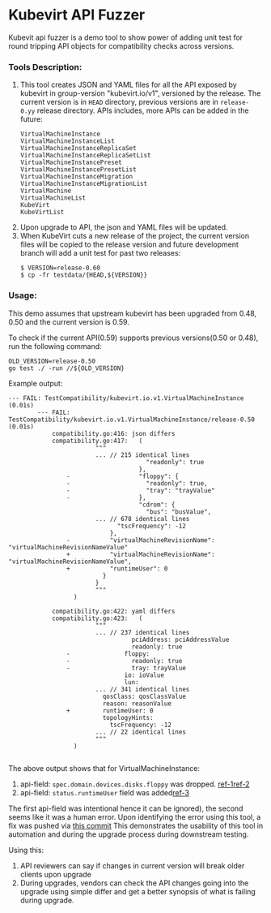 # Kubevirt API Fuzzer

Kubevit api fuzzer is a demo tool to show power of adding unit test for round tripping API objects for compatibility checks
across versions.

### Tools Description:

1. This tool creates JSON and YAML files for all the API exposed by kubevirt in group-version "kubevirt.io/v1", 
   versioned by the release. The current version is in `HEAD` directory, previous versions are in `release-0.yy` release
   directory. APIs includes, more APIs can be added in the future:
    ```
    VirtualMachineInstance
    VirtualMachineInstanceList
    VirtualMachineInstanceReplicaSet
    VirtualMachineInstanceReplicaSetList
    VirtualMachineInstancePreset
    VirtualMachineInstancePresetList
    VirtualMachineInstanceMigration
    VirtualMachineInstanceMigrationList
    VirtualMachine
    VirtualMachineList
    KubeVirt
    KubeVirtList
    ```
2. Upon upgrade to API, the json and YAML files will be updated.
3. When KubeVirt cuts a new release of the project, the current version files will be copied to the release version and
   future development branch will add a unit test for past two releases:
    ```
    $ VERSION=release-0.60
    $ cp -fr testdata/{HEAD,${VERSION}} 
    ```

### Usage:
This demo assumes that upstream kubevirt has been upgraded from 0.48, 0.50 and the current version is 0.59.

To check if the current API(0.59) supports previous versions(0.50 or 0.48), run the following command:
```
OLD_VERSION=release-0.50
go test ./ -run //${OLD_VERSION}
```

Example output:

```    
--- FAIL: TestCompatibility/kubevirt.io.v1.VirtualMachineInstance (0.01s)
        --- FAIL: TestCompatibility/kubevirt.io.v1.VirtualMachineInstance/release-0.50 (0.01s)
            compatibility.go:416: json differs
            compatibility.go:417:   (
                        """
                        ... // 215 identical lines
                                      "readonly": true
                                    },
                -                   "floppy": {
                -                     "readonly": true,
                -                     "tray": "trayValue"
                -                   },
                                    "cdrom": {
                                      "bus": "busValue",
                        ... // 678 identical lines
                              "tscFrequency": -12
                            },
                -           "virtualMachineRevisionName": "virtualMachineRevisionNameValue"
                +           "virtualMachineRevisionName": "virtualMachineRevisionNameValue",
                +           "runtimeUser": 0
                          }
                        }
                        """
                  )
                
            compatibility.go:422: yaml differs
            compatibility.go:423:   (
                        """
                        ... // 237 identical lines
                                  pciAddress: pciAddressValue
                                  readonly: true
                -               floppy:
                -                 readonly: true
                -                 tray: trayValue
                                io: ioValue
                                lun:
                        ... // 341 identical lines
                          qosClass: qosClassValue
                          reason: reasonValue
                +         runtimeUser: 0
                          topologyHints:
                            tscFrequency: -12
                        ... // 22 identical lines
                        """
                  )
                
```

The above output shows that for VirtualMachineInstance:
1. api-field: `spec.domain.devices.disks.floppy` was dropped. [ref-1](https://github.com/kubevirt/kubevirt/issues/2016)[ref-2](https://github.com/kubevirt/kubevirt/pull/2164)
2. api-field: `status.runtimeUser` field was added[ref-3](https://github.com/kubevirt/kubevirt/pull/6709)

The first api-field was intentional hence it can be ignored), the second seems like it was a human error. Upon 
identifying the error using this tool, a fix was pushed via [this commit](https://github.com/alaypatel07/kubevirt-api-fuzzer/commit/0f7febd95f4deb33819d60992d5894a283b3a3bf)
This demonstrates the usability of this tool in automation and during the upgrade process during downstream testing.

Using this:
1. API reviewers can say if changes in current version will break older clients upon upgrade
2. During upgrades, vendors can check the API changes going into the upgrade using simple differ and get a better
   synopsis of what is failing during upgrade.